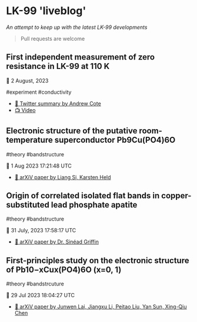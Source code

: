 # LK-99 'liveblog'

_An attempt to keep up with the latest LK-99 developments_

> Pull requests are welcome

## First independent measurement of zero resistance in LK-99 at 110 K

📅 2 August, 2023

#experiment #conductivity 

- [🧵 Twitter summary by Andrew Cote](https://twitter.com/Andercot/status/1686805961124855810)
- [📺 Video](https://targum.video/v/2023/8/2/79065d85347d0a5dececb858f7e3acbd/)

## Electronic structure of the putative room-temperature superconductor Pb9Cu(PO4)6O

#theory #bandstructure

📅 1 Aug 2023 17:21:48 UTC

- [📄 arXiV paper by Liang Si, Karsten Held](https://arxiv.org/abs/2308.00676)

## Origin of correlated isolated flat bands in copper-substituted lead phosphate apatite

#theory #bandstructure

📅 31 July, 2023 17:58:17 UTC

- [📄 arXiV paper by Dr. Sinéad Griffin](https://arxiv.org/abs/2307.16892)

## First-principles study on the electronic structure of Pb10−xCux(PO4)6O (x=0, 1)

#theory #bandstrcuture

📅 29 Jul 2023 18:04:27 UTC

- [📄 arXiV paper by Junwen Lai, Jiangxu Li, Peitao Liu, Yan Sun, Xing-Qiu Chen](https://arxiv.org/abs/2307.16040)
